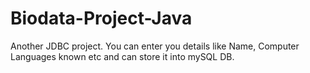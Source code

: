 # Biodata-Project-Java
Another JDBC project. You can enter you details like Name, Computer Languages known etc and can store it into mySQL DB. 
